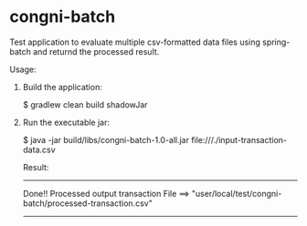 # congni-batch

Test application to evaluate multiple csv-formatted data files using spring-batch and returnd the processed result.

Usage:



1) Build the application:

    $ gradlew clean build shadowJar


2) Run the executable jar:

    $ java -jar build/libs/congni-batch-1.0-all.jar file:///./input-transaction-data.csv

   Result:

    *********************************
    Done!!
    Processed output transaction File ==> "user/local/test/congni-batch/processed-transaction.csv"
    *********************************
